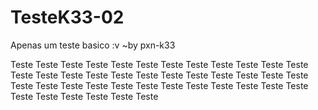 # TesteK33-02
Apenas um teste basico :v ~by pxn-k33

Teste Teste Teste
Teste Teste Teste
Teste Teste Teste
Teste Teste Teste
Teste Teste Teste
Teste Teste Teste
Teste Teste Teste
Teste Teste Teste
Teste Teste Teste
Teste Teste Teste
Teste Teste Teste
Teste Teste Teste
Teste Teste Teste
Teste Teste Teste

